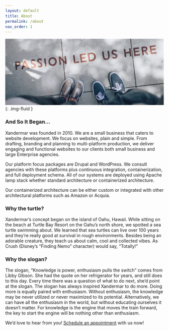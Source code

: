 ```yaml
---
layout: default
title: About
permalink: /about
nav_order: 1
---
```


![About Us Header](/assets/about-header.png){: .img-fluid }

### And So It Began…

Xandermar was founded in 2010. We are a small business that caters to website development. We focus on websites, plain and simple. From drafting, branding and planning to multi-platform production, we deliver engaging and functional websites to our clients both small business and large Enterprise agencies.

Our platform focus packages are Drupal and WordPress. We consult agencies with these platforms plus continuous integration, containerization, and full deployment schema. All of our systems are deployed using Apache lamp stack whether standard architecture or containerized architecture.

Our containerized architecture can be either custom or integrated with other architectural platforms such as Amazon or Acquia.

### Why the turtle?

Xandermar’s concept began on the island of Oahu, Hawaii. While sitting on the beach at Turtle Bay Resort on the Oahu’s north shore, we spotted a sea turtle swimming about. We learned that sea turtles can live over 100 years and they’re really good at survival in rough environments. Besides being an adorable creature, they teach us about calm, cool and collected vibes. As Crush (Disney’s “Finding Nemo” character) would say, “Totally!”

### Why the slogan?

The slogan, “Knowledge is power, enthusiasm pulls the switch” comes from Libby Gibson. She had the quote on her refrigerator for years, and still does to this day. Every time there was a question of what to do next, she’d point at the slogan. The slogan has always inspired Xandermar to do more. Doing more is equally paired with enthusiasm. Without enthusiasm, the knowledge may be never utilized or never maximized to its potential. Alternatively, we can have all the enthusiasm in the world, but without educating ourselves it doesn’t matter. For knowledge is the engine that moves the train forward, the key to start the engine will be nothing other than enthusiasm.

We’d love to hear from you!  [Schedule an appointment](/contact-us)  with us now!
